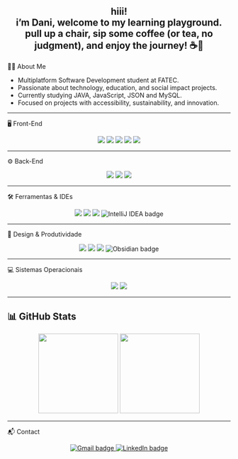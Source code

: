 <h2 align="center">hiii!<br>i’m Dani, welcome to my learning playground.<br> pull up a chair, sip some coffee (or tea, no judgment), and enjoy the journey! ☕🚀</h2>

👩‍💻 About Me

- Multiplatform Software Development student at FATEC.  
- Passionate about technology, education, and social impact projects.  
- Currently studying JAVA, JavaScript, JSON and MySQL.  
- Focused on projects with accessibility, sustainability, and innovation.
 
---

🖥️ Front-End

<p align="center"> <img src="https://img.shields.io/badge/HTML5-E34F26?style=for-the-badge&logo=HTML5&logoColor=FFF" /> <img src="https://img.shields.io/badge/CSS3-1572B6?style=for-the-badge&logo=CSS3&logoColor=FFF" /> <img src="https://img.shields.io/badge/Bootstrap-7952B3?style=for-the-badge&logo=Bootstrap&logoColor=FFF" /> <img src="https://img.shields.io/badge/JavaScript-F7DF1E?style=for-the-badge&logo=JavaScript&logoColor=FFF" /> <img src="https://img.shields.io/badge/Tailwind CSS-06B6D4?style=for-the-badge&logo=tailwindcss&logoColor=FFF" />
 </p>

---

⚙️ Back-End

<p align="center"> <img src="https://img.shields.io/badge/PHP-777BB4?style=for-the-badge&logo=PHP&logoColor=FFF" /> <img src="https://img.shields.io/badge/MySQL-4479A1?style=for-the-badge&logo=MySQL&logoColor=FFF" /> <img src="https://img.shields.io/badge/JavaScript-F7DF1E?style=for-the-badge&logo=JavaScript&logoColor=FFF" /> </p>

---

🛠️ Ferramentas & IDEs

<p align="center"> <img src="https://img.shields.io/badge/Git-F05032?style=for-the-badge&logo=Git&logoColor=FFF" /> <img src="https://img.shields.io/badge/GitHub-181717?style=for-the-badge&logo=GitHub&logoColor=FFF" /> <img src="https://img.shields.io/badge/VSCodium-2F80ED?style=for-the-badge&logo=VSCodium&logoColor=FFF" /> <img src='https://img.shields.io/badge/IntelliJ IDEA-000000?style=for-the-badge&logo=intellijidea&logoColor=FFF' alt='IntelliJ IDEA badge'/>
 </p>

 ---

🎨 Design & Produtividade

<p align="center"> <img src="https://img.shields.io/badge/Figma-F24E1E?style=for-the-badge&logo=Figma&logoColor=FFF" /> <img src="https://img.shields.io/badge/Notion-000000?style=for-the-badge&logo=Notion&logoColor=FFF" /> <img src="https://img.shields.io/badge/Jira-0052CC?style=for-the-badge&logo=Jira&logoColor=FFF" /> <img src='https://img.shields.io/badge/Obsidian-7C3AED?style=for-the-badge&logo=obsidian&logoColor=FFF' alt='Obsidian badge'/>
 </p>

---

💻 Sistemas Operacionais

<p align="center"> <img src="https://img.shields.io/badge/Ubuntu-E95420?style=for-the-badge&logo=Ubuntu&logoColor=FFF" /> <img src="https://img.shields.io/badge/Windows-0078D4?style=for-the-badge&logo=Windows&logoColor=FFF" /> </p>

---

## 📊 GitHub Stats

<p align="center">
  <img height="180em" src="https://github-readme-stats.vercel.app/api?username=dvnxfx&show_icons=true&theme=dark&title_color=70D600&text_color=8A2BE2&icon_color=E6C200" />
  <img height="180em" src="https://github-readme-stats.vercel.app/api/top-langs/?username=dvnxfx&layout=compact&langs_count=7&theme=dark&title_color=70D600&text_color=8A2BE2&icon_color=E6C200" />
</p>

---

📬 Contact

<p align="center">
  <a href="mailto:danielifiel99@gmail.com" target="_blank">
    <img src="https://img.shields.io/badge/Gmail-EA4335?style=for-the-badge&logo=Gmail&logoColor=FFF&labelColor=202020" alt="Gmail badge" />
  </a> <a href="https://www.linkedin.com/in/danieli-fiel-reis-704914202/" target="_blank">
    <img src="https://img.shields.io/badge/LinkedIn-0A66C2?style=for-the-badge&logo=LinkedIn&logoColor=FFF&labelColor=202020" alt="LinkedIn badge" />
  </a>
</p>



